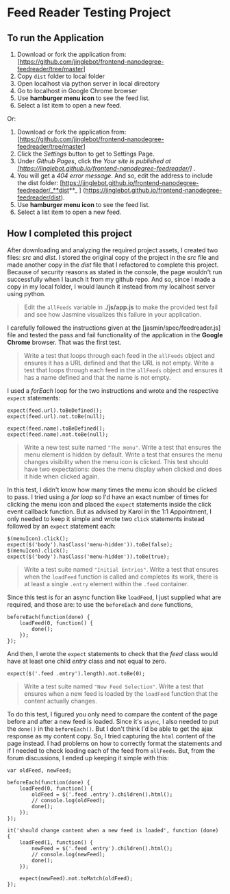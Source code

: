 # Feed Reader Testing Project

## To run the Application

1. Download or fork the application from: [https://github.com/jinglebot/frontend-nanodegree-feedreader/tree/master]
2. Copy `dist` folder to local folder
3. Open localhost via python server in local directory
4. Go to localhost in Google Chrome browser
5. Use **hamburger menu icon** to see the feed list.
6. Select a list item to open a new feed.

Or:

1. Download or fork the application from: [https://github.com/jinglebot/frontend-nanodegree-feedreader/tree/master]
2. Click the *Settings* button to get to Settings Page.
3. Under *Github Pages*, click the _Your site is published at [https://jinglebot.github.io/frontend-nanodegree-feedreader/]_ .
4. You will get a _404 error message_. And so, edit the address to include the dist folder: [https://jinglebot.github.io/frontend-nanodegree-feedreader/_**dist**_ ] (https://jinglebot.github.io/frontend-nanodegree-feedreader/dist).
5. Use **hamburger menu icon** to see the feed list.
6. Select a list item to open a new feed.


## How I completed this project

After downloading and analyzing the required project assets, I created two files: _src_ and _dist_. I stored the original copy of the project in the _src_ file and made another copy in  the _dist_ file that I refactored to complete this project.
Because of security reasons as stated in the console, the page wouldn't run successfully when I launch it from my github repo. And so, since I made a copy in my local folder, I would launch it instead from my localhost server using python.

> Edit the `allFeeds` variable in **./js/app.js** to make the provided test fail and see how Jasmine visualizes this failure in your application.

I carefully followed the instructions given at the [jasmin/spec/feedreader.js] file and tested the pass and fail functionality of the application in the **Google Chrome** browser. That was the first test.

> Write a test that loops through each feed in the `allFeeds` object and ensures it has a URL defined and that the URL is not empty.
> Write a test that loops through each feed in the `allFeeds` object and ensures it has a name defined and that the name is not empty.

I used a _forEach_ loop for the two instructions and wrote and the respective `expect` statements:
```
expect(feed.url).toBeDefined();
expect(feed.url).not.toBe(null);

expect(feed.name).toBeDefined();
expect(feed.name).not.toBe(null);
```

> Write a new test suite named `"The menu"`.
> Write a test that ensures the menu element is hidden by default.
> Write a test that ensures the menu changes visibility when the menu icon is clicked. This test should have two expectations: does the menu display when clicked and does it hide when clicked again.

In this test, I didn't know how many times the menu icon should be clicked to pass. I tried using a _for loop_ so I'd have an exact number of times for clicking the menu icon and placed the `expect` statements inside the click event callback function. But as advised by Karol in the 1:1 Appointment, I only needed to keep it simple and wrote two `click` statements instead followed by an `expect` statement each:
```
$(menuIcon).click();
expect($('body').hasClass('menu-hidden')).toBe(false);
$(menuIcon).click();
expect($('body').hasClass('menu-hidden')).toBe(true);
```

> Write a test suite named `"Initial Entries"`.
> Write a test that ensures when the `loadFeed` function is called and completes its work, there is at least a single `.entry` element within the `.feed` container.

Since this test is for an async function like `loadFeed`, I just supplied what are required, and those are: to use the `beforeEach` and `done` functions,
```
beforeEach(function(done) {
    loadFeed(0, function() {
        done();
    });
});
```
And then, I wrote the `expect` statements to check that the _feed_ class would have at least one child _entry_ class and not equal to zero.
```
expect($('.feed .entry').length).not.toBe(0);
```

> Write a test suite named `"New Feed Selection"`.
> Write a test that ensures when a new feed is loaded by the `loadFeed` function that the content actually changes.

To do this test, I figured you only need to compare the content of the page before and after a new feed is loaded. Since it's `async`, I also needed to put the `done()` in the `beforeEach()`. But I don't think I'd be able to get the ajax response as my content copy. So, I tried capturing the `html` content of the page instead. I had problems on how to correctly format the statements and if I needed to check loading each of the feed from `allFeeds`. But, from the forum discussions, I ended up keeping it simple with this:
```
var oldFeed, newFeed;

beforeEach(function(done) {
    loadFeed(0, function() {
        oldFeed = $('.feed .entry').children().html();
        // console.log(oldFeed);
        done();
    });
});

it('should change content when a new feed is loaded', function (done) {
    loadFeed(1, function() {
        newFeed = $('.feed .entry').children().html();
        // console.log(newFeed);
        done();
    });

    expect(newFeed).not.toMatch(oldFeed);
});
```
